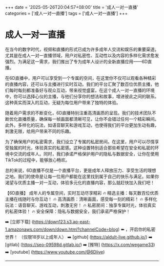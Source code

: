 +++
date = '2025-05-26T20:04:57+08:00'
title = '成人一对一直播'
categories = ['成人一对一直播']
tags = ['成人一对一直播']
+++

# 成人一对一直播

在当今的数字时代，视频和直播的形式已成为许多成年人交流和娱乐的重要渠道。尤其是在成人一对一直播领域，用户对私密性、互动性以及内容的多样化需求愈发强烈。为满足这一需求，我们推出了专为成年人设计的全新直播应用——6D直播。

在6D直播中，用户可以享受到一个专属的空间，在这里你不仅可以观看各种精彩的直播内容，还可以与主播进行实时互动。我们的平台汇聚了数百位优质主播，他们每时每刻都准备好与观众互动，带来视觉盛宴。在这个成人一对一直播的环境中，你可以选择心仪的主播，与他们分享你的想法和故事，增进彼此之间的联系。这种真实而深入的互动，无疑为每位用户带来了独特的体验。

随着用户需求的不断变化，6D直播特别注重高清画质的呈现。我们的技术团队不断优化直播质量，确保每一帧画面都清晰可见，让你不会错过任何一个精彩瞬间。此外，多样化的玩法，如语音聊天和游戏互动，也使得我们的平台更加生动有趣，刺激无限，给用户带来不同的乐趣。

为了确保用户的私密需求，我们设立了专属的私密房间。在这里，用户可以尽情享受独属的时光，体验真实的私密感。这种设置特别适合那些希望在安全和私密的环境中交流的成年人。同时，我们承诺严格保护用户的隐私与数据安全，让你在使用TikTok的过程中，能够放心畅欢。

总的来说，6D直播不仅是一个直播平台，更是成年人释放压力、享受生活的理想之地。我们的使命是让每一位用户都能在这里找到属于自己的快乐与满足。如果你渴望与优质主播一对一互动，体验多元化的直播内容，那么就赶快加入我们吧！

【6D直播】
成年人的专属空间，实时互动尽享精彩
🔥 精选主播：每天数百位优质主播在线随时与你互动！
🔥 高清画质：清晰画面，感受每一刻的精彩！
🔥 多样化玩法：语音聊天、游戏互动，刺激无穷！
🔥 私密房间：独享专属时光，体验真实的私密体验！
🔥 安全保障：隐私与数据安全，我们承诺严格保护！

➡️ [立即下载] (https://down123.s3.ap-east-1.amazonaws.com/down/down.html?channelCode=blog) ⬅️ ，开启你的私密世界！
（仅限18岁以上成年人）
➡️ [github] (https://aldult-live.github.io/)
➡️ [gitlab] (https://seo-09598d.gitlab.io/)
➡️ [推特] (https://x.com/wegame33)
➡️ [youtube] (https://www.youtube.com/@6Dlive)

---
